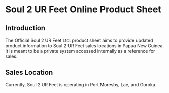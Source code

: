 # Soul 2 UR Feet Online Product Sheet
## Introduction
The Official Soul 2 UR Feet Ltd. product sheet aims to provide updated product information to Soul 2 UR Feet sales locations in Papua New Guinea. It is meant to be a private system accessed internally as a reference for sales.

## Sales Location
Currently, Soul 2 UR Feet is operating in Port Moresby, Lae, and Goroka.
